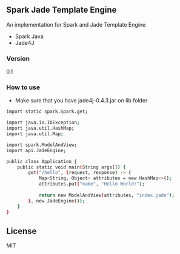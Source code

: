 Spark Jade Template Engine
----

An implementation for Spark and Jade Template Engine

  - Spark Java 
  - Jade4J
  
### Version
0.1

### How to use

* Make sure that you have jade4j-0.4.3.jar on lib folder


```sh
import static spark.Spark.get;

import java.io.IOException;
import java.util.HashMap;
import java.util.Map;

import spark.ModelAndView;
import api.JadeEngine;

public class Application {
    public static void main(String args[]) {
        get("/hello", (request, response) -> {
            Map<String, Object> attributes = new HashMap<>();
            attributes.put("name", "Hello World!");
    
            return new ModelAndView(attributes, "index.jade");
        }, new JadeEngine());
    }
}
```

License
----

MIT

